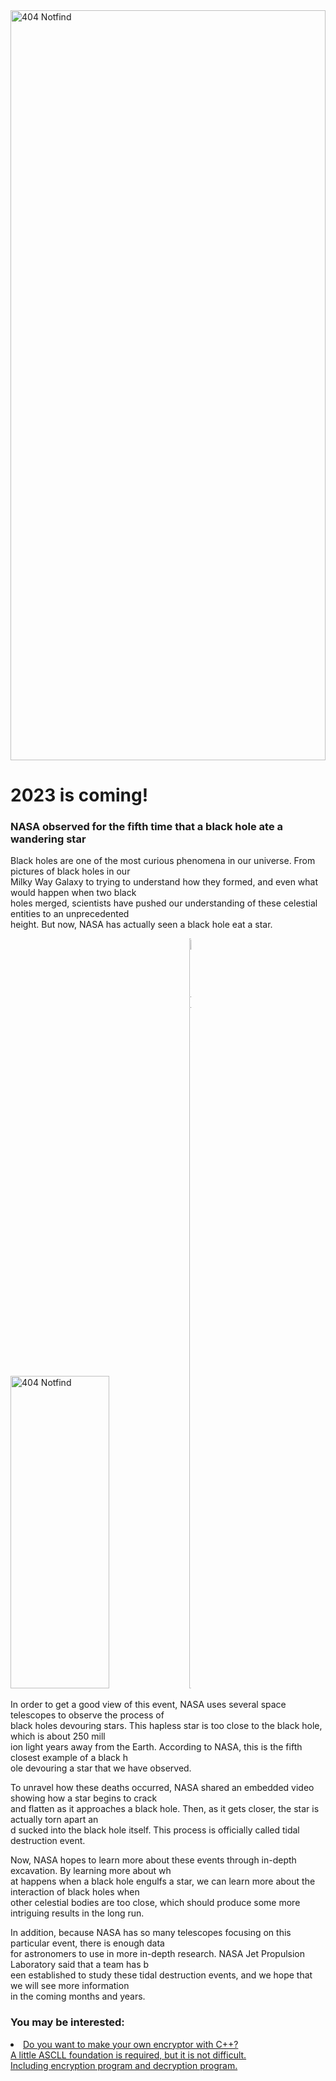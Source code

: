 <!DOCTYPE html>
<html>
    <head>
        <title>2023</title>
        <link rel="stylesheet" href=".CSS\first.css">
    </head>
    <body>
        <!--all bg-->
        <img class="bg"style="width: 100%" height="1200"src="img\bg2.jpg" alt="404 Notfind">
        <!--title-->
        <h1 class="title">2023 is coming!</h1>
        <!--left body-->
        <h3>NASA observed for the fifth time that a black hole ate a wandering star</h3>
        <p>
            Black holes are one of the most curious phenomena in our universe. From pictures of black holes in our<br>
            Milky Way Galaxy to trying to understand how they formed, and even what would happen when two black<br> 
            holes merged, scientists have pushed our understanding of these celestial entities to an unprecedented<br>
            height. But now, NASA has actually seen a black hole eat a star.<br>
        </p>
        <img style="width: 56%" height="500"src="img\Black holes1.jpg" alt="404 Notfind">
        <!--line in middle-->
        <img class="t1"style="width: 0.5%" height="1200"src="img\line.jpg" alt="404 Notfind">
        <p>
            In order to get a good view of this event, NASA uses several space telescopes to observe the process of<br>
             black holes devouring stars. This hapless star is too close to the black hole, which is about 250 mill<br>
             ion light years away from the Earth. According to NASA, this is the fifth closest example of a black h<br>
             ole devouring a star that we have observed.<br>
        </p>
        <p>
            To unravel how these deaths occurred, NASA shared an embedded video showing how a star begins to crack<br> 
            and flatten as it approaches a black hole. Then, as it gets closer, the star is actually torn apart an<br>
            d sucked into the black hole itself. This process is officially called tidal destruction event.<br>
        </p>
        <p>
            Now, NASA hopes to learn more about these events through in-depth excavation. By learning more about wh<br>
            at happens when a black hole engulfs a star, we can learn more about the interaction of black holes when<br>
             other celestial bodies are too close, which should produce some more intriguing results in the long run.<br>
        </p>
        <p>
            In addition, because NASA has so many telescopes focusing on this particular event, there is enough data<br>
             for astronomers to use in more in-depth research. NASA Jet Propulsion Laboratory said that a team has b<br>
             een established to study these tidal destruction events, and we hope that we will see more information<br>
              in the coming months and years.<br>
        </p>
        <!--right body-->
        <h3 class="title2">You may be interested:</h3>
        <vl class="listrinf">
           <li><a href="C++ encryption.html"target="_blank">Do you want to make your own encryptor with C++?<br> 
            A little ASCLL foundation is required, but it is not difficult.<br>
            Including encryption program and decryption program.</a></li>
        </vl>
    </body>
</html>
